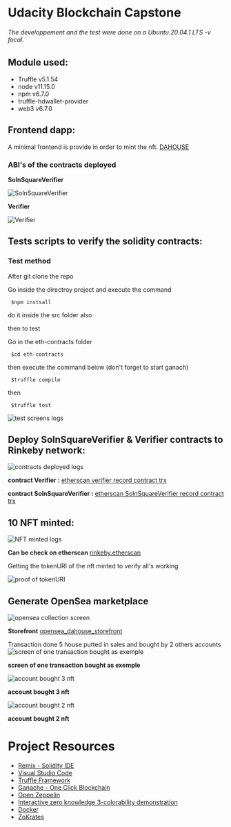 # Udacity Blockchain Capstone


###### The developpement and the test were done on a  Ubuntu 20.04.1 LTS -v focal.

## Module used:
 - Truffle v5.1.54
 - node v11.15.0
 - npm v6.7.0
 - truffle-hdwallet-provider
 - web3 v6.7.0

## Frontend dapp:
A minimal frontend is provide in order to mint the nft. [DAHOUSE](https://gateway.ipfs.io/ipfs/QmaVQgU9vnqGckaX6wm22wrfVQe7yeNzXbWzJRcBSpsLT1?fbclid=IwAR1UdyJSL7hoQnUMF98X7auIL8h6cWLOUCwCZ7CFqALbvbsRXtm8W_cn5rc#market) 



### ABI's of the contracts deployed

**SolnSquareVerifier**

![SolnSquareVerifier](https://i.imgur.com/AB5w4EI.png)


**Verifier**


![Verifier](https://i.imgur.com/FOH5oYX.png)



## Tests scripts to verify the solidity contracts: 

### Test method 

After git clone the repo

Go inside the directroy project and execute the command

```
 $npm instsall 
```

do it inside the src folder also

then to test

Go in the eth-contracts folder 

```
 $cd eth-contracts
```

then execute the command below (don't forget to start ganach)

```
 $truffle compile
```
 
 then

```
 $truffle test
```


![test screens logs](https://i.imgur.com/phIaZko.png)


## Deploy SolnSquareVerifier & Verifier contracts to Rinkeby network:
![contracts deployed logs](https://i.imgur.com/CTqUqos.png)


**contract Verifier    :** [etherscan verifier record contract trx](https://rinkeby.etherscan.io/address/0x4a69719de2071654d180b9fe6ddd18bfdb87ab22)  

**contract SolnSquareVerifier    :** [etherscan SolnSquareVerifier record contract trx](https://rinkeby.etherscan.io/address/0xfba5f6739c4f56c482a982805b0bd84bcd7e26e3)


## 10 NFT minted:

![NFT minted logs](https://i.imgur.com/PT3Zwmz.png)


**Can be check on etherscan**  [rinkeby.etherscan](https://rinkeby.etherscan.io/token/0xc7fcb15d6259ab1594c8969266a613179918f5c4?a=0x2389A7B4c959741f958b441C875fF5FaD4553806)


Getting the tokenURI of the nft minted to verify all's working 

![proof of tokenURI](https://i.imgur.com/wCqzJzg.png)


## Generate OpenSea marketplace

![opensea collection screen ](https://i.imgur.com/CiJvcPT.png)


**Storefront** [opensea_dahouse_storefront](https://testnets.opensea.io/assets/dahouse-v4)

Transaction done 5 house putted in sales and bought by 2 others accounts
![screen of one transaction bought as exemple](https://i.imgur.com/BQRItlb.png)


**screen of one transaction bought as exemple**


![account bought 3 nft](https://i.imgur.com/9beFiNk.png)


**account bought 3 nft**

![account bought 2 nft](https://i.imgur.com/mK596cN.png)


**account bought 2 nft**



# Project Resources

* [Remix - Solidity IDE](https://remix.ethereum.org/)
* [Visual Studio Code](https://code.visualstudio.com/)
* [Truffle Framework](https://truffleframework.com/)
* [Ganache - One Click Blockchain](https://truffleframework.com/ganache)
* [Open Zeppelin ](https://openzeppelin.org/)
* [Interactive zero knowledge 3-colorability demonstration](http://web.mit.edu/~ezyang/Public/graph/svg.html)
* [Docker](https://docs.docker.com/install/)
* [ZoKrates](https://github.com/Zokrates/ZoKrates)
